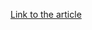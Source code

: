 [Link to the article](https://blogs.juniper.net/en-us/threat-research/everything-but-the-kitchen-sink-more-attacks-from-the-gitpaste-12-worm)

